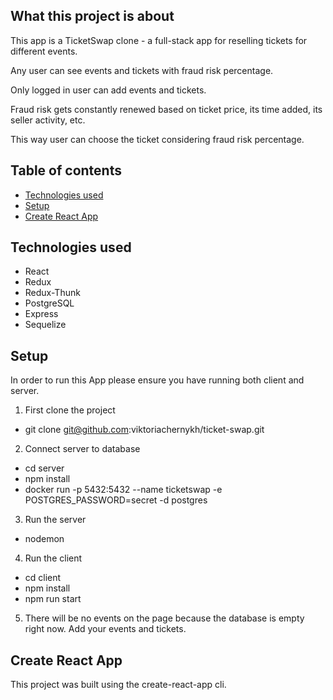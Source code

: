 ## What this project is about

This app is a TicketSwap clone - a full-stack app for reselling tickets for different events.

Any user can see events and tickets with fraud risk percentage.

Only logged in user can add events and tickets. 

Fraud risk gets constantly renewed based on ticket price, its time added, its seller activity, etc.

This way user can choose the ticket considering fraud risk percentage.

## Table of contents

- [Technologies used](#Technologies-used)
- [Setup](#Setup)
- [Create React App](#Create-React-App)

## Technologies used

- React
- Redux
- Redux-Thunk
- PostgreSQL
- Express
- Sequelize

## Setup

In order to run this App please ensure you have running both client and server.

1. First clone the project
- git clone git@github.com:viktoriachernykh/ticket-swap.git

2. Connect server to database
- cd server
- npm install
- docker run -p 5432:5432 --name ticketswap -e POSTGRES_PASSWORD=secret -d postgres

3. Run the server
- nodemon

4. Run the client
- cd client
- npm install
- npm run start

5. There will be no events on the page because the database is empty right now. Add your events and tickets.

## Create React App

This project was built using the create-react-app cli. 



